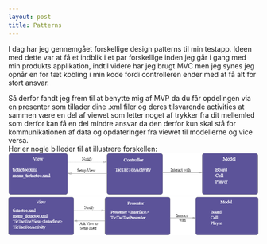 ```yaml
---
layout: post
title: Patterns
---
```

I dag har jeg gennemgået forskellige design patterns til min testapp. Ideen med dette var at få et indblik i et par forskellige inden jeg
går i gang med min produkts applikation,
indtil videre har jeg brugt MVC men jeg synes jeg opnår en for tæt kobling i min kode fordi controlleren ender med at få alt for stort
ansvar. <br>
<!--more-->
Så derfor fandt jeg frem til at benytte mig af MVP da du får opdelingen via en presenter som tillader dine .xml filer og 
deres tilsvarende activities at sammen være en del af viewet som letter noget af trykker fra dit mellemled som derfor kan få
en del mindre ansvar da den derfor kun skal stå for kommunikationen af data og opdateringer fra viewet til modellerne og vice versa. <br>
Her er nogle billeder til at illustrere forskellen: <br>
![](/images/MVC.PNG) <br>
![](/images/MVP.PNG)
